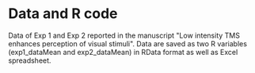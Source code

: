 Data and R code
=================
Data of Exp 1 and Exp 2 reported in the manuscript "Low intensity TMS enhances perception of visual stimuli". Data are saved as two R variables (exp1\_dataMean and exp2\_dataMean) in RData format as well as Excel spreadsheet. 
